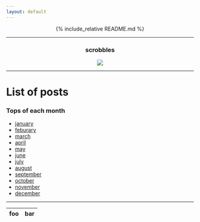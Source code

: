 ```yaml
---
layout: default
---
```


<div align="center">

{% include_relative README.md %}

</div>

--------------

<h3 align=center> scrobbles </h3>
<div>
<p align="center">
  <a href="https://last.fm/user/xkiv">
    <img src="https://lastfm-recently-played.vercel.app/api?user=xkiv" />
  </a>
</p>
</div>

---------------------------------

# List of posts

### Tops of each month

* [january](/posts/2022-01-02-january.md)
* [feburary](/posts/2022-02-02-febuary.md)
* [march](/posts/2022-03-02-march.md)
* [april](/posts/2022-04-02-april.md)
* [may](/posts/2022-05-02-may.md)
* [june](/posts/2022-06-02-june.md)
* [july](/posts/2022-07-02-july.md)
* [august](/posts/2022-08-02-august.md)
* [september](/posts/2022-09-02-september.md)
* [october](/posts/2022-10-02-october.md)
* [november](/posts/2022-11-02-november.md)
* [december](/posts/2022-12-02-december.md)

---------------------------------

| foo | bar |
| --- | --- |